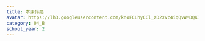```yaml
---
title: 本康怜亮
avatar: https://lh3.googleusercontent.com/knoFCLhyCCl_zD2zVc4iqQvWMDQK1b7WGDSf0wO9wWLOA6mRKrehRpqnuUJWWmcAgMYZ_vIrTygnrzrVhw9tKL5_wM-08_Nzwinx4Rt6vt962b7c-RYVvtGDS2TCnex06HH7NK9Mc0eHGPpODDkjRQCW70KjX4SAoxh4V4GegPZ_k4G7Rwtv1-em1QoqG92yqdAEea0qJbhveJSEqn0-S0sX2p7m3DlQoewYwOo8Q6xVn7O2CL8R79lgXAtaKqZQBJzbgEwdYdQmuM3tTHcttQhwoXapf6QPUFbwGIRTKaucvQM663ZgHzu0Nd_4kSRgicGYoNIvm22qOMRcN_WRiXUaNjht0cX-SdjnMC7VABsmWb9MpRrDCVlOPGMcCoZnYrPIu10wNGT095BxiAwcXY0lfZeS6KKLLpQDTp1T0kBrPW2vGeWLNOKePz2cFQC6FsEAVnVgHxvCAQd0GSY1211dMBBaUxKbM5FdiUwunfP19v5NmwkiCfimB8B32VHAyHEORanhLRuiJlLb68hs1NCj4_Rgxa4gELqUqs-BDQ7LpbYDGJ5KaL6sbyqOGQz9NhkytSvF1nfsI-7HYLV6GGi4D34RObKDNY1DstoVCuZxyXHYT6VicA=s300
category: 04_B
school_year: 2
---
```

